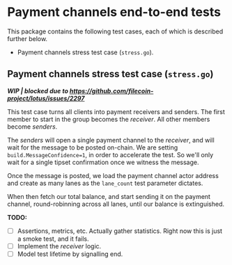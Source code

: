 # Payment channels end-to-end tests

This package contains the following test cases, each of which is described
further below.

- Payment channels stress test case (`stress.go`).

## Payment channels stress test case (`stress.go`)

***WIP | blocked due to https://github.com/filecoin-project/lotus/issues/2297***

This test case turns all clients into payment receivers and senders.
The first member to start in the group becomes the _receiver_.
All other members become _senders_.

The _senders_ will open a single payment channel to the _receiver_, and will
wait for the message to be posted on-chain. We are setting
`build.MessageConfidence=1`, in order to accelerate the test. So we'll only wait
for a single tipset confirmation once we witness the message.

Once the message is posted, we load the payment channel actor address and create
as many lanes as the `lane_count` test parameter dictates.

When then fetch our total balance, and start sending it on the payment channel,
round-robinning across all lanes, until our balance is extinguished.

**TODO:**

- [ ] Assertions, metrics, etc. Actually gather statistics. Right now this is
  just a smoke test, and it fails.
- [ ] Implement the _receiver_ logic.
- [ ] Model test lifetime by signalling end.